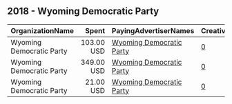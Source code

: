 ## 2018 - Wyoming Democratic Party 
|OrganizationName|Spent|PayingAdvertiserNames|CreativeUrls|Impressions|Genders|AgeBrackets|CountryCodes|BillingAddresses|CandidateBallotInformation|
|:---|---:|:---|:---|---:|:---|:---|:---|:---|:---|
|Wyoming Democratic Party|103.00 USD|[Wyoming Democratic Party](2018/Wyoming_Democratic_Party.md)|[0](https://www.snap.com/political-ads/asset/6f41f08fb7052e2f8411f225c0f7157b8c22577a6834934f845187f67a1ab047?mediaType=mp4)|32,379|||united states|US||
|Wyoming Democratic Party|349.00 USD|[Wyoming Democratic Party](2018/Wyoming_Democratic_Party.md)|[0](https://www.snap.com/political-ads/asset/ff2000b92e3ba57ef7caa934bbe17a80fd3f4dd7579bd1034ba703cada7b6fd4?mediaType=mp4)|109,669||18+|united states|US||
|Wyoming Democratic Party|21.00 USD|[Wyoming Democratic Party](2018/Wyoming_Democratic_Party.md)|[0](https://www.snap.com/political-ads/asset/230fe107f836b4addc366099f2c78258d9c41abf4df09bf765e1d41683495b7c?mediaType=mp4)|5,885||18+|united states|US||
